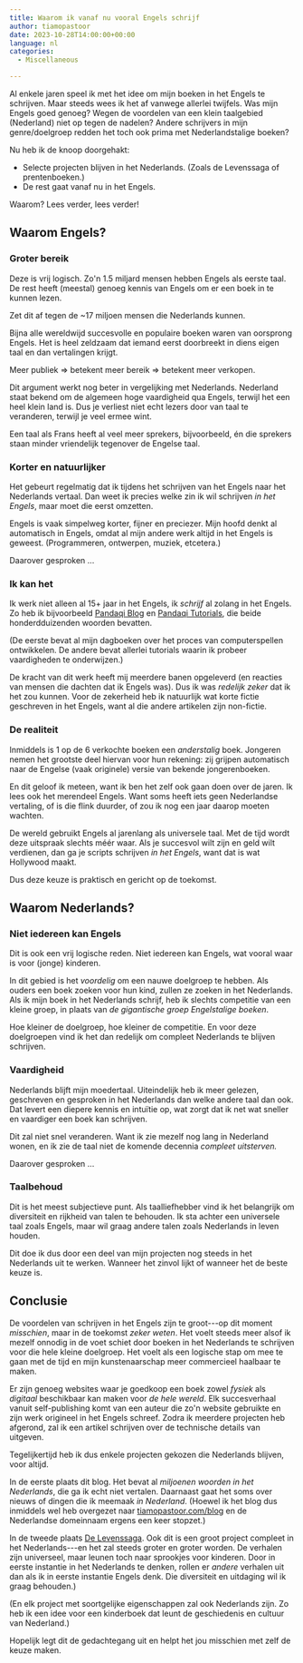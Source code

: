 ```yaml
---
title: Waarom ik vanaf nu vooral Engels schrijf
author: tiamopastoor
date: 2023-10-28T14:00:00+00:00
language: nl
categories:
  - Miscellaneous

---
```

Al enkele jaren speel ik met het idee om mijn boeken in het Engels te schrijven. Maar steeds wees ik het af vanwege allerlei twijfels. Was mijn Engels goed genoeg? Wegen de voordelen van een klein taalgebied (Nederland) niet op tegen de nadelen? Andere schrijvers in mijn genre/doelgroep redden het toch ook prima met Nederlandstalige boeken?

Nu heb ik de knoop doorgehakt:

  * Selecte projecten blijven in het Nederlands. (Zoals de Levenssaga of prentenboeken.)
  * De rest gaat vanaf nu in het Engels.

Waarom? Lees verder, lees verder!

## Waarom Engels?

### Groter bereik

Deze is vrij logisch. Zo'n 1.5 miljard mensen hebben Engels als eerste taal. De rest heeft (meestal) genoeg kennis van Engels om er een boek in te kunnen lezen.

Zet dit af tegen de ~17 miljoen mensen die Nederlands kunnen. 

Bijna alle wereldwijd succesvolle en populaire boeken waren van oorsprong Engels. Het is heel zeldzaam dat iemand eerst doorbreekt in diens eigen taal en dan vertalingen krijgt.

Meer publiek => betekent meer bereik => betekent meer verkopen.

Dit argument werkt nog beter in vergelijking met Nederlands. Nederland staat bekend om de algemeen hoge vaardigheid qua Engels, terwijl het een heel klein land is. Dus je verliest niet echt lezers door van taal te veranderen, terwijl je veel ermee wint.

Een taal als Frans heeft al veel meer sprekers, bijvoorbeeld, én die sprekers staan minder vriendelijk tegenover de Engelse taal.

### Korter en natuurlijker

Het gebeurt regelmatig dat ik tijdens het schrijven van het Engels naar het Nederlands vertaal. Dan weet ik precies welke zin ik wil schrijven _in het Engels_, maar moet die eerst omzetten.

Engels is vaak simpelweg korter, fijner en preciezer. Mijn hoofd denkt al automatisch in Engels, omdat al mijn andere werk altijd in het Engels is geweest. (Programmeren, ontwerpen, muziek, etcetera.)

Daarover gesproken ...

### Ik kan het

Ik werk niet alleen al 15+ jaar in het Engels, ik _schrijf_ al zolang in het Engels. Zo heb ik bijvoorbeeld [Pandaqi Blog][1] en [Pandaqi Tutorials][2], die beide honderdduizenden woorden bevatten. 

(De eerste bevat al mijn dagboeken over het proces van computerspellen ontwikkelen. De andere bevat allerlei tutorials waarin ik probeer vaardigheden te onderwijzen.)

De kracht van dit werk heeft mij meerdere banen opgeleverd (en reacties van mensen die dachten dat ik Engels was). Dus ik was _redelijk zeker_ dat ik het zou kunnen. Voor de zekerheid heb ik natuurlijk wat korte fictie geschreven in het Engels, want al die andere artikelen zijn non-fictie.

### De realiteit

Inmiddels is 1 op de 6 verkochte boeken een _anderstalig_ boek. Jongeren nemen het grootste deel hiervan voor hun rekening: zij grijpen automatisch naar de Engelse (vaak originele) versie van bekende jongerenboeken.

En dit geloof ik meteen, want ik ben het zelf ook gaan doen over de jaren. Ik lees ook het merendeel Engels. Want soms heeft iets geen Nederlandse vertaling, of is die flink duurder, of zou ik nog een jaar daarop moeten wachten.

De wereld gebruikt Engels al jarenlang als universele taal. Met de tijd wordt deze uitspraak slechts méér waar. Als je succesvol wilt zijn en geld wilt verdienen, dan ga je scripts schrijven _in het Engels_, want dat is wat Hollywood maakt.

Dus deze keuze is praktisch en gericht op de toekomst.

## Waarom Nederlands?

### Niet iedereen kan Engels

Dit is ook een vrij logische reden. Niet iedereen kan Engels, wat vooral waar is voor (jonge) kinderen.

In dit gebied is het _voordelig_ om een nauwe doelgroep te hebben. Als ouders een boek zoeken voor hun kind, zullen ze zoeken in het Nederlands. Als ik mijn boek in het Nederlands schrijf, heb ik slechts competitie van een kleine groep, in plaats van _de gigantische groep Engelstalige boeken_.

Hoe kleiner de doelgroep, hoe kleiner de competitie. En voor deze doelgroepen vind ik het dan redelijk om compleet Nederlands te blijven schrijven.

### Vaardigheid

Nederlands blijft mijn moedertaal. Uiteindelijk heb ik meer gelezen, geschreven en gesproken in het Nederlands dan welke andere taal dan ook. Dat levert een diepere kennis en intuïtie op, wat zorgt dat ik net wat sneller en vaardiger een boek kan schrijven.

Dit zal niet snel veranderen. Want ik zie mezelf nog lang in Nederland wonen, en ik zie de taal niet de komende decennia _compleet uitsterven._

Daarover gesproken ...

### Taalbehoud

Dit is het meest subjectieve punt. Als taalliefhebber vind ik het belangrijk om diversiteit en rijkheid van talen te behouden. Ik sta achter een universele taal zoals Engels, maar wil graag andere talen zoals Nederlands in leven houden.

Dit doe ik dus door een deel van mijn projecten nog steeds in het Nederlands uit te werken. Wanneer het zinvol lijkt of wanneer het de beste keuze is.

## Conclusie

De voordelen van schrijven in het Engels zijn te groot---op dit moment _misschien_, maar in de toekomst _zeker weten_. Het voelt steeds meer alsof ik mezelf onnodig in de voet schiet door boeken in het Nederlands te schrijven voor die hele kleine doelgroep. Het voelt als een logische stap om mee te gaan met de tijd en mijn kunstenaarschap meer commercieel haalbaar te maken. 

Er zijn genoeg websites waar je goedkoop een boek zowel _fysiek_ als _digitaal_ beschikbaar kan maken voor _de hele wereld_. Elk succesverhaal vanuit self-publishing komt van een auteur die zo'n website gebruikte en zijn werk origineel in het Engels schreef. Zodra ik meerdere projecten heb afgerond, zal ik een artikel schrijven over de technische details van uitgeven.

Tegelijkertijd heb ik dus enkele projecten gekozen die Nederlands blijven, voor altijd. 

In de eerste plaats dit blog. Het bevat al _miljoenen woorden in het Nederlands_, die ga ik echt niet vertalen. Daarnaast gaat het soms over nieuws of dingen die ik meemaak _in Nederland_. (Hoewel ik het blog dus inmiddels wel heb overgezet naar [tiamopastoor.com/blog][3] en de Nederlandse domeinnaam ergens een keer stopzet.)

In de tweede plaats [De Levenssaga][4]. Ook dit is een groot project compleet in het Nederlands---en het zal steeds groter en groter worden. De verhalen zijn universeel, maar leunen toch naar sprookjes voor kinderen. Door in eerste instantie in het Nederlands te denken, rollen er _andere_ verhalen uit dan als ik in eerste instantie Engels denk. Die diversiteit en uitdaging wil ik graag behouden.)

(En elk project met soortgelijke eigenschappen zal ook Nederlands zijn. Zo heb ik een idee voor een kinderboek dat leunt de geschiedenis en cultuur van Nederland.)

Hopelijk legt dit de gedachtegang uit en helpt het jou misschien met zelf de keuze maken.

 [1]: https://pandaqi.com/blog
 [2]: https://pandaqi.com/tutorials
 [3]: https://tiamopastoor.com/blog
 [4]: https://delevenssaga.nl